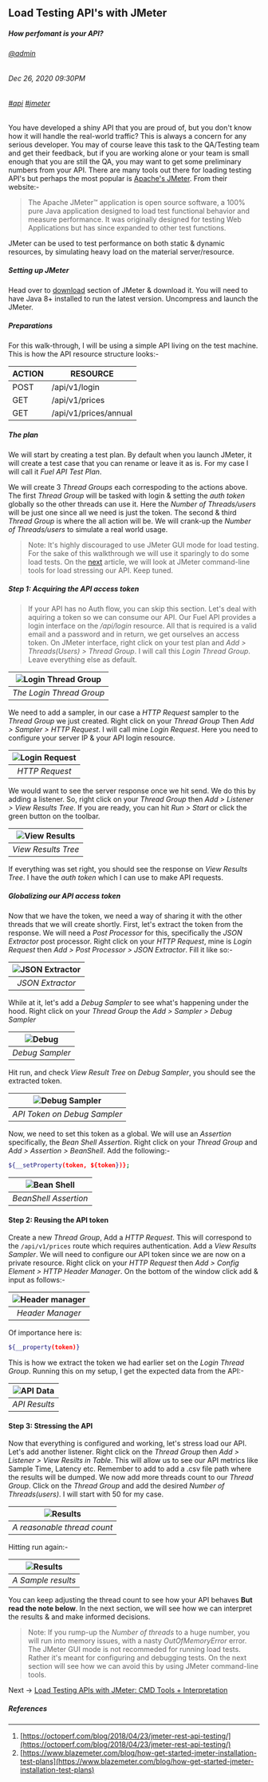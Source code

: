 ## Load Testing API's with JMeter
##### *How perfomant is your API?*
###### [@admin](/whoami)
###### Dec 26, 2020 09:30PM
###### [#api]() [#jmeter]()

You have developed a shiny API that you are proud of, but you don't know how it will handle the real-world traffic? This is always a concern for any serious developer. You may of course leave this task to the QA/Testing team and get their feedback, but if you are working alone or your team is small enough that you are still the QA, you may want to get some preliminary numbers from your API. There are many tools out there for loading testing API's but perhaps the most popular is [Apache's JMeter](https://jmeter.apache.org/). From their website:-
> The Apache JMeter™ application is open source software, a 100% pure Java application designed to load test functional behavior and measure performance. It was originally designed for testing Web Applications but has since expanded to other test functions.

JMeter can be used to test performance on both static &amp; dynamic resources, by simulating heavy load on the material server/resource. 

##### Setting up JMeter

Head over to [download](https://jmeter.apache.org/download_jmeter.cgi) section of JMeter &amp; download it. You will need to have Java 8+ installed to run the latest version. Uncompress and launch the JMeter.

##### Preparations

For this walk-through, I will be using a simple API living on the test machine. This is how the API resource structure looks:-

ACTION | RESOURCE
------ | --------
POST | /api/v1/login
GET | /api/v1/prices
GET | /api/v1/prices/annual

##### The plan

We will start by creating a test plan. By default when you launch JMeter, it will create a test case that you can rename or leave it as is. For my case I will call it *Fuel API Test Plan*.

We will create 3 *Thread Groups* each correspoding to the actions above. The first *Thread Group* will be tasked with login &amp; setting the *auth token* globally so the other threads can use it. Here the *Number of Threads/users* will be just one since all we need is just the token. The second &amp; third *Thread Group* is where the all action will be. We will crank-up the *Number of Threads/users* to simulate a real world usage.

> Note: It's highly discouraged to use JMeter GUI mode for load testing. For the sake of this walkthrough we will use it sparingly to do some load tests. On the [next](/blog/load-testing-apis-jmeter-cmd) article, we will look at JMeter command-line tools for load stressing our API. Keep tuned.

##### Step 1: Acquiring the API access token

> If your API has no Auth flow, you can skip this section.
Let's deal with aquiring a token so we can consume our API. Our Fuel API provides a login interface on the */api/login* resource. All that is required is a valid email and a password and in return, we get ourselves an access token. On JMeter interface, right click on your test plan and *Add > Threads(Users) > Thread Group*. I will call this *Login Thread Group*. Leave everything else as default.

| ![Login Thread Group](/images/blog/jmeter/02.png) | 
|:--:| 
| *The Login Thread Group* |

We need to add a sampler, in our case a *HTTP Request* sampler to the *Thread Group* we just created. Right click on your *Thread Group* Then *Add > Sampler > HTTP Request*. I will call mine *Login Request*. Here you need to configure your server IP &amp; your API login resource.

| ![Login Request](/images/blog/jmeter/03.png) | 
|:--:| 
| *HTTP Request* |

We would want to see the server response once we hit send. We do this by adding a listener. So, right click on your *Thread Group* then *Add > Listener > View Results Tree*. If you are ready, you can hit *Run > Start* or click the green button on the toolbar.

| ![View Results](/images/blog/jmeter/05.png) | 
|:--:| 
| *View Results Tree* |

If everything was set right, you should see the response on *View Results Tree*. I have the *auth token* which I can use to make API requests.

##### Globalizing our API access token

Now that we have the token, we need a way of sharing it with the other threads that we will create shortly. First, let's extract the token from the response. We will need a *Post Processor* for this, specifically the *JSON Extractor* post processor. Right click on your *HTTP Request*, mine is *Login Request* then *Add > Post Processor > JSON Extractor*. Fill it like so:-

| ![JSON Extractor](/images/blog/jmeter/06.png) | 
|:--:| 
| *JSON Extractor* |

While at it, let's add a *Debug Sampler* to see what's happening under the hood. Right click on your *Thread Group* the *Add > Sampler > Debug Sampler*

| ![Debug](/images/blog/jmeter/07.png) | 
|:--:| 
| *Debug Sampler* |

Hit run, and check *View Result Tree* on *Debug Sampler*, you should see the extracted token.

| ![Debug Sampler](/images/blog/jmeter/08.png) | 
|:--:| 
| *API Token on Debug Sampler* |

Now, we need to set this token as a global. We will use an *Assertion* specifically, the *Bean Shell Assertion*. Right click on your *Thread Group* and *Add > Assertion > BeanShell*. Add the following:-

```sh
${__setProperty(token, ${token})};
```

| ![Bean Shell](/images/blog/jmeter/09.png) | 
|:--:| 
| *BeanShell Assertion* |

#### Step 2: Reusing the API token

Create a new *Thread Group*, Add a *HTTP Request*. This will correspond to the `/api/v1/prices` route which requires authentication. Add a *View Results Sampler*. We will need to configure our API token since we are now on a private resource. Right click on your *HTTP Request* then *Add > Config Element > HTTP Header Manager*. On the bottom of the window click add &amp; input as follows:-

| ![Header manager](/images/blog/jmeter/10.png) | 
|:--:| 
| *Header Manager* |

Of importance here is:

```sh
${__property(token)}
```
This is how we extract the token we had earlier set on the *Login Thread Group*. Running this on my setup, I get the expected data from the API:-

| ![API Data](/images/blog/jmeter/11.png) | 
|:--:| 
| *API Results* |

#### Step 3: Stressing the API

Now that everything is configured and working, let's stress load our API. Let's add another listener. Right click on the *Thread Group* then *Add > Listener > View Resilts in Table*. This will allow us to see our API metrics like Sample Time, Latency etc. Remember to add to add a .csv file path where the results will be dumped. We now add more threads count to our *Thread Group*. Click on the *Thread Group* and add the desired *Number of Threads(users)*. I will start with 50 for my case. 

| ![Results](/images/blog/jmeter/12.png) | 
|:--:| 
| *A reasonable thread count* |

Hitting run again:-

| ![Results](/images/blog/jmeter/13.png) | 
|:--:| 
| *A Sample results* |

You can keep adjusting the thread count to see how your API behaves **But read the note below**. In the next section, we will see how we can interpret the results &amp; and make informed decisions. 

> Note: If you rump-up the *Number of threads* to a huge number, you will run into memory issues, with a nasty *OutOfMemoryError* error. The JMeter GUI mode is not recommeded for running load tests. Rather it's meant for configuring and debugging tests. On the next section will see how we can avoid this by using JMeter command-line tools.

Next -> [Load Testing APIs with JMeter: CMD Tools + Interpretation](/blog/load-testing-apis-jmeter-cmd)

##### References
---
1. [https://octoperf.com/blog/2018/04/23/jmeter-rest-api-testing/](https://octoperf.com/blog/2018/04/23/jmeter-rest-api-testing/)
2. [https://www.blazemeter.com/blog/how-get-started-jmeter-installation-test-plans](https://www.blazemeter.com/blog/how-get-started-jmeter-installation-test-plans)








